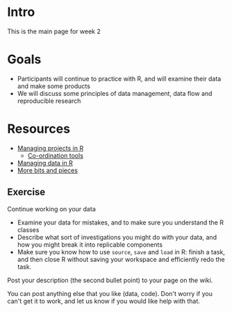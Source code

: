 Intro
=====

This is the main page for week 2

Goals
=====

-   Participants will continue to practice with R, and will examine
    their data and make some products
-   We will discuss some principles of data management, data flow and
    reproducible research

Resources
=========

-   [Managing projects in R](Managing_projects_in_R.html)
    -   [Co-ordination tools](Co-ordination_tool.html)
-   [Managing data in R](Managing_data_in_R.html)
-   [More bits and pieces](More_bits_and_pieces.html)

Exercise
--------

Continue working on your data

-   Examine your data for mistakes, and to make sure you understand the
    R classes
-   Describe what sort of investigations you might do with your data,
    and how you might break it into replicable components
-   Make sure you know how to use `source`, `save` and `load` in R:
    finish a task, and then close R without saving your workspace and
    efficiently redo the task.

Post your description (the second bullet point) to your page on the
wiki.

You can post anything else that you like (data, code). Don't worry if
you can't get it to work, and let us know if you would like help with
that.
